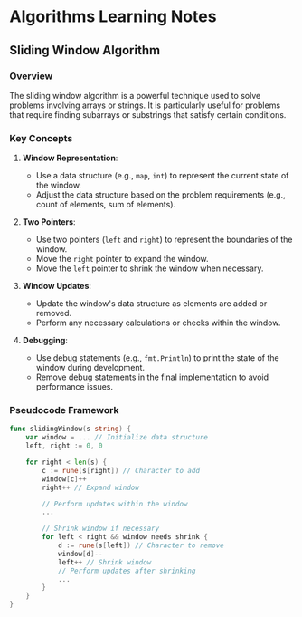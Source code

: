 # Algorithms Learning Notes

## Sliding Window Algorithm

### Overview
The sliding window algorithm is a powerful technique used to solve problems involving arrays or strings. It is particularly useful for problems that require finding subarrays or substrings that satisfy certain conditions.

### Key Concepts
1. **Window Representation**:
   - Use a data structure (e.g., `map`, `int`) to represent the current state of the window.
   - Adjust the data structure based on the problem requirements (e.g., count of elements, sum of elements).

2. **Two Pointers**:
   - Use two pointers (`left` and `right`) to represent the boundaries of the window.
   - Move the `right` pointer to expand the window.
   - Move the `left` pointer to shrink the window when necessary.

3. **Window Updates**:
   - Update the window's data structure as elements are added or removed.
   - Perform any necessary calculations or checks within the window.

4. **Debugging**:
   - Use debug statements (e.g., `fmt.Println`) to print the state of the window during development.
   - Remove debug statements in the final implementation to avoid performance issues.

### Pseudocode Framework
```go
func slidingWindow(s string) {
    var window = ... // Initialize data structure
    left, right := 0, 0

    for right < len(s) {
        c := rune(s[right]) // Character to add
        window[c]++
        right++ // Expand window

        // Perform updates within the window
        ...

        // Shrink window if necessary
        for left < right && window needs shrink {
            d := rune(s[left]) // Character to remove
            window[d]--
            left++ // Shrink window
            // Perform updates after shrinking
            ...
        }
    }
}
